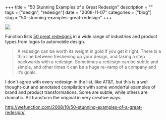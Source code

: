 +++
title = "50 Stunning Examples of a Great Redesign"
description = ""
tags = ["design", "redesign"]
date = "2008-11-07"
categories = ["blog"]
slug = "50-stunning-examples-great-redesign"
+++



  <div class="notebook-screenshot"><a href="http://wefunction.com/2008/10/50-stunning-examples-of-a-great-redesign/"><img src="//media.konigi.com/bluga/wt49143c16b0be0_1.jpg"/></a></div><p>Function lists <a href="http://wefunction.com/2008/10/50-stunning-examples-of-a-great-redesign/">50 great redesigns</a> in a wide range of industries and product types from logos to automobile design. </p>
<blockquote><p>A redesign can be worth its weight in gold if you get it right. There is a thin line between freshening up your design, and taking a step backwards with a redesign.  Sometimes a redesign can be subtle and simple, and other times it can be a huge re-vamp of a company and it’s goals.</p></blockquote>
<p>I don't agree with every redesign in the list, like AT&amp;T, but this is a well thought-out and annotated compilation with some wonderful examples of brand and product transformations. Some are subtle, while others are dramatic. All transform the original in very creative ways.</p>
    
  <a href="http://wefunction.com/2008/10/50-stunning-examples-of-a-great-redesign/">http://wefunction.com/2008/10/50-stunning-examples-of-a-great-redesign/</a>

